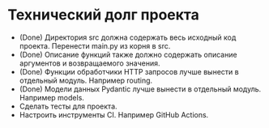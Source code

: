 # Технический долг проекта

* (Done) Директория src должна содержать весь исходный код проекта. Перенести main.py из корня в src.
* (Done) Описание функций также должно содержать описание аргументов и возвращаемого значения.
* (Done) Функции обработчики HTTP запросов лучше вынести в отдельный модуль. Например routing.
* (Done) Модели данных Pydantic лучше вынести в отдельный модуль. Например models.
* Сделать тесты для проекта.
* Настроить инструменты CI. Например GitHub Actions.
